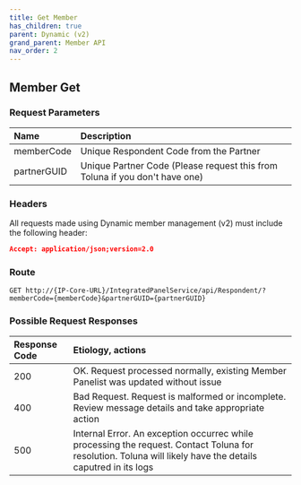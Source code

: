 ```yaml
---
title: Get Member
has_children: true
parent: Dynamic (v2)
grand_parent: Member API
nav_order: 2
---
```




## Member Get

### Request Parameters

| Name | Description |
| :--- | :--- |
| memberCode | Unique Respondent Code from the Partner |
| partnerGUID | Unique Partner Code (Please request this from Toluna if you don't have one) |


### Headers

All requests made using Dynamic member management (v2) must include the following header:
```json
Accept: application/json;version=2.0
```

### Route
```plaintext
GET http://{IP-Core-URL}/IntegratedPanelService/api/Respondent/?memberCode={memberCode}&partnerGUID={partnerGUID}
```

### Possible Request Responses

| Response Code | Etiology, actions |
| :--- | :--- |
| 200 | OK. Request processed normally, existing Member Panelist was updated without issue |
| 400 | Bad Request. Request is malformed or incomplete. Review message details and take appropriate action |
| 500 | Internal Error. An exception occurrec while processing the request. Contact Toluna for resolution. Toluna will likely have the details caputred in its logs |

